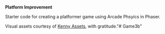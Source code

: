 **Platform Improvement**

Starter code for creating a platformer game using Arcade Phsyics in Phaser.

Visual assets courtesy of [Kenny Assets](https://kenney.nl/assets), with gratitude."# Game3b" 
